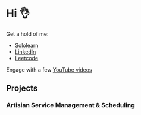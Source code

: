 # Hi 👌

Get a hold of me:

- [Sololearn](https://www.sololearn.com/profile/14275902)
- [LinkedIn](https://www.linkedin.com/in/tineyi-g-chipoyera-0948b9193/)
- [Leetcode](https://leetcode.com/u/ThaBeanBoy/)

Engage with a few [YouTube videos](https://www.youtube.com/channel/UCOZwrAkQxKnJhm9OqfUwRdw)

## Projects

### Artisian Service Management & Scheduling
